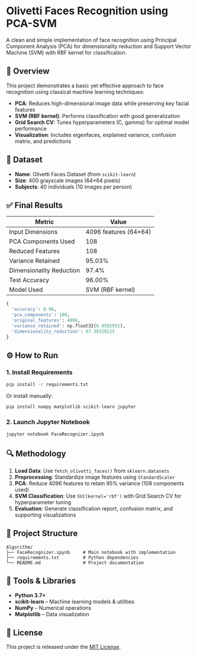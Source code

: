 # Olivetti Faces Recognition using PCA-SVM

A clean and simple implementation of face recognition using Principal Component Analysis (PCA) for dimensionality reduction and Support Vector Machine (SVM) with RBF kernel for classification.

## 📌 Overview

This project demonstrates a basic yet effective approach to face recognition using classical machine learning techniques:

* **PCA**: Reduces high-dimensional image data while preserving key facial features
* **SVM (RBF kernel)**: Performs classification with good generalization
* **Grid Search CV**: Tunes hyperparameters (C, gamma) for optimal model performance
* **Visualization**: Includes eigenfaces, explained variance, confusion matrix, and predictions

## 📂 Dataset

* **Name**: Olivetti Faces Dataset (from `scikit-learn`)
* **Size**: 400 grayscale images (64×64 pixels)
* **Subjects**: 40 individuals (10 images per person)

## ✅ Final Results

| Metric                   | Value                 |
| ------------------------ | --------------------- |
| Input Dimensions         | 4096 features (64×64) |
| PCA Components Used      | 108                   |
| Reduced Features         | 108                   |
| Variance Retained        | 95.03%                |
| Dimensionality Reduction | 97.4%                 |
| Test Accuracy            | 96.00%                |
| Model Used               | SVM (RBF kernel)      |

```python
{
  'accuracy': 0.96,
  'pca_components': 108,
  'original_features': 4096,
  'variance_retained': np.float32(0.9502931),
  'dimensionality_reduction': 97.36328125
}
```

## ⚙️ How to Run

### 1. Install Requirements

```bash
pip install -r requirements.txt
```

Or install manually:

```bash
pip install numpy matplotlib scikit-learn jupyter
```

### 2. Launch Jupyter Notebook

```bash
jupyter notebook FaceRecognizer.ipynb
```

## 🔍 Methodology

1. **Load Data**: Use `fetch_olivetti_faces()` from `sklearn.datasets`
2. **Preprocessing**: Standardize image features using `StandardScaler`
3. **PCA**: Reduce 4096 features to retain 95% variance (108 components used)
4. **SVM Classification**: Use `SVC(kernel='rbf')` with Grid Search CV for hyperparameter tuning
5. **Evaluation**: Generate classification report, confusion matrix, and supporting visualizations

## 📁 Project Structure

```
Algorithm/
├── FaceRecognizer.ipynb     # Main notebook with implementation
├── requirements.txt         # Python dependencies
└── README.md                # Project documentation

```


## 🧪 Tools & Libraries

* **Python 3.7+**
* **scikit-learn** – Machine learning models & utilities
* **NumPy** – Numerical operations
* **Matplotlib** – Data visualization

## 🧪 License

This project is released under the [MIT License](LICENSE).
